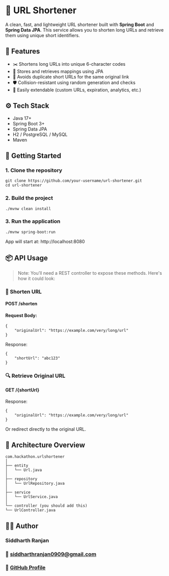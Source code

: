 # 🔗 URL Shortener

A clean, fast, and lightweight URL shortener built with **Spring Boot** and **Spring Data JPA**. This service allows you to shorten long URLs and retrieve them using unique short identifiers.

## 📌 Features

- ✂️ Shortens long URLs into unique 6-character codes
- 📂 Stores and retrieves mappings using JPA
- 🧠 Avoids duplicate short URLs for the same original link
- 🛡️ Collision-resistant using random generation and checks
- 🌱 Easily extendable (custom URLs, expiration, analytics, etc.)

## ⚙️ Tech Stack

- Java 17+
- Spring Boot 3+
- Spring Data JPA
- H2 / PostgreSQL / MySQL
- Maven

## 🚀 Getting Started

### 1. Clone the repository

```
git clone https://github.com/your-username/url-shortener.git
cd url-shortener
```

### 2. Build the project

```
./mvnw clean install
```

### 3. Run the application

```
./mvnw spring-boot:run
```

App will start at: http://localhost:8080

## 📦 API Usage

>Note: You’ll need a REST controller to expose these methods. Here's how it could look:

### 🔧 Shorten URL

#### POST /shorten

#### Request Body:
```    
{
    "originalUrl": "https://example.com/very/long/url"
}
```

Response:
```
{
    "shortUrl": "abc123"
}
```

### 🔍 Retrieve Original URL

#### GET /{shortUrl}

Response:
```
{
    "originalUrl": "https://example.com/very/long/url"
}
```

Or redirect directly to the original URL.

## 🧠 Architecture Overview

```
com.hackathon.urlshortener
│
├── entity
│   └── Url.java
│
├── repository
│   └── UrlRepository.java
│
├── service
│   └── UrlService.java
│
└── controller (you should add this)
└── UrlController.java
```

## 🙋‍♂️ Author

### Siddharth Ranjan
### 📧 siddharthranjan0909@gmail.com
### 🔗 [GitHub Profile]("https://github.com/siddharth-ranjan")